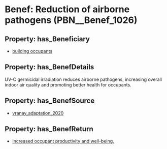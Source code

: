 # Benef: __Reduction of airborne pathogens__ (PBN__Benef_1026)

## Property: has_Beneficiary

* [building occupants](../Stakeholder/PBN__Stakeholder_97)

## Property: has_BenefDetails

UV-C germicidal irradiation reduces airborne pathogens, increasing overall indoor air quality and promoting better health for occupants.

## Property: has_BenefSource

* [vranay_adaptation_2020](../Article/PBN__Article_214)

## Property: has_BenefReturn

* [Increased occupant productivity and well-being.](../BenefReturn/PBN__BenefReturn_1147)


